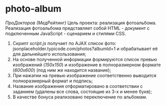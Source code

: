 # photo-album
*ПроДокторов (МедРейтинг)*
Цель проекта: реализация фотоальбома.
Реализация фотоальбома представляет собой HTML - документ с подключенным JavaScript - сценарием и стилями CSS.
 1. Скрипт *script.js* получает по AJAX список фото: jsonplaceholder.typicode.com/photos?albumId=1 и обрабатывает её для дальнейшего использования;
 2. На основе полученной информации формируются список превью изображений (*150x150*) и изображение в полноразмерном формате (*600x600*) (под ним же находится название);
 3. При нажатии на превью изображение соответственно выводится полноразмерный формат и подпись;
 4. Название изображения отформатировано в соответствии с заданием (удалены все слова, состоящие из 3-х и менее букв);
 5. В качестве бонуса реализовано переключение по альбомам.
